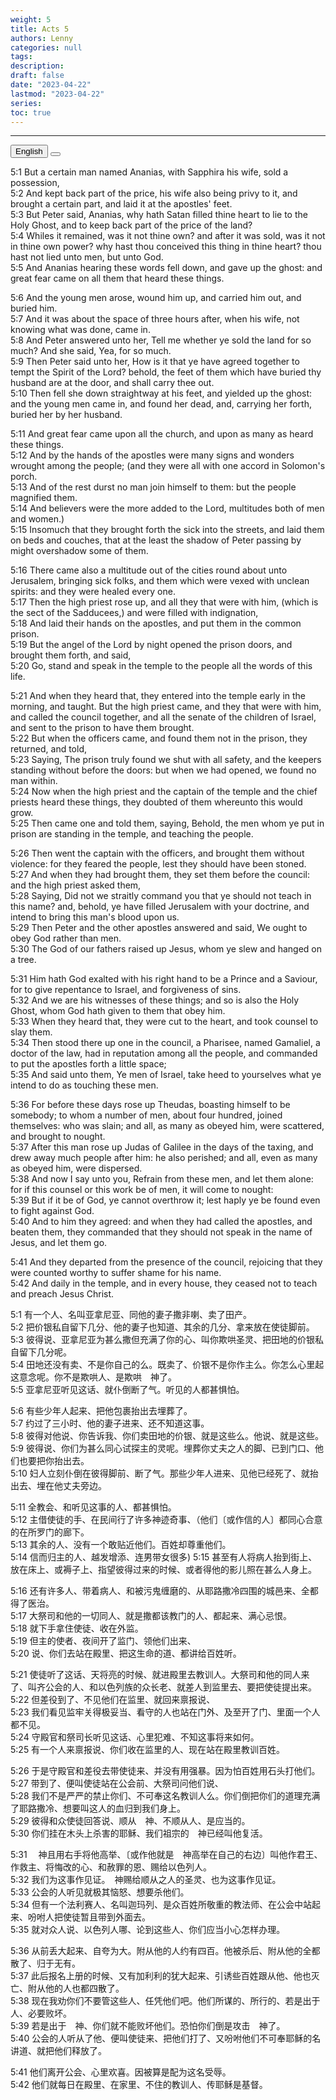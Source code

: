 ```yaml
---
weight: 5
title: Acts 5
authors: Lenny
categories: null
tags: 
description: 
draft: false
date: "2023-04-22"
lastmod: "2023-04-22"
series:
toc: true
---
```



<!--more-->
---

<!-- Tab links -->
<div class="tab">
  <button class="tablinks active" onclick="tablabel(event, 'english')">English</button>
  <button class="tablinks" onclick="tablabel(event, 'chinese')"></button>
  
</div>

<!-- Tab content -->
<div id="english" class="tabcontent" style="display:block">

5:1 But a certain man named Ananias, with Sapphira his wife, sold a possession,  
5:2 And kept back part of the price, his wife also being privy to it, and brought a certain part, and laid it at the apostles' feet.  
5:3 But Peter said, Ananias, why hath Satan filled thine heart to lie to the Holy Ghost, and to keep back part of the price of the land?  
5:4 Whiles it remained, was it not thine own? and after it was sold, was it not in thine own power? why hast thou conceived this thing in thine heart? thou hast not lied unto men, but unto God.  
5:5 And Ananias hearing these words fell down, and gave up the ghost: and great fear came on all them that heard these things.  

5:6 And the young men arose, wound him up, and carried him out, and buried him.  
5:7 And it was about the space of three hours after, when his wife, not knowing what was done, came in.  
5:8 And Peter answered unto her, Tell me whether ye sold the land for so much? And she said, Yea, for so much.  
5:9 Then Peter said unto her, How is it that ye have agreed together to tempt the Spirit of the Lord? behold, the feet of them which have buried thy husband are at the door, and shall carry thee out.  
5:10 Then fell she down straightway at his feet, and yielded up the ghost: and the young men came in, and found her dead, and, carrying her forth, buried her by her husband.  

5:11 And great fear came upon all the church, and upon as many as heard these things.  
5:12 And by the hands of the apostles were many signs and wonders wrought among the people; (and they were all with one accord in Solomon's porch.  
5:13 And of the rest durst no man join himself to them: but the people magnified them.  
5:14 And believers were the more added to the Lord, multitudes both of men and women.)  
5:15 Insomuch that they brought forth the sick into the streets, and laid them on beds and couches, that at the least the shadow of Peter passing by might overshadow some of them.  

5:16 There came also a multitude out of the cities round about unto Jerusalem, bringing sick folks, and them which were vexed with unclean spirits: and they were healed every one.  
5:17 Then the high priest rose up, and all they that were with him, (which is the sect of the Sadducees,) and were filled with indignation,  
5:18 And laid their hands on the apostles, and put them in the common prison.  
5:19 But the angel of the Lord by night opened the prison doors, and brought them forth, and said,  
5:20 Go, stand and speak in the temple to the people all the words of this life.  

5:21 And when they heard that, they entered into the temple early in the morning, and taught. But the high priest came, and they that were with him, and called the council together, and all the senate of the children of Israel, and sent to the prison to have them brought.  
5:22 But when the officers came, and found them not in the prison, they returned, and told,  
5:23 Saying, The prison truly found we shut with all safety, and the keepers standing without before the doors: but when we had opened, we found no man within.  
5:24 Now when the high priest and the captain of the temple and the chief priests heard these things, they doubted of them whereunto this would grow.  
5:25 Then came one and told them, saying, Behold, the men whom ye put in prison are standing in the temple, and teaching the people.  

5:26 Then went the captain with the officers, and brought them without violence: for they feared the people, lest they should have been stoned.  
5:27 And when they had brought them, they set them before the council: and the high priest asked them,  
5:28 Saying, Did not we straitly command you that ye should not teach in this name? and, behold, ye have filled Jerusalem with your doctrine, and intend to bring this man's blood upon us.  
5:29 Then Peter and the other apostles answered and said, We ought to obey God rather than men.  
5:30 The God of our fathers raised up Jesus, whom ye slew and hanged on a tree.  

5:31 Him hath God exalted with his right hand to be a Prince and a Saviour, for to give repentance to Israel, and forgiveness of sins.  
5:32 And we are his witnesses of these things; and so is also the Holy Ghost, whom God hath given to them that obey him.  
5:33 When they heard that, they were cut to the heart, and took counsel to slay them.  
5:34 Then stood there up one in the council, a Pharisee, named Gamaliel, a doctor of the law, had in reputation among all the people, and commanded to put the apostles forth a little space;  
5:35 And said unto them, Ye men of Israel, take heed to yourselves what ye intend to do as touching these men.  

5:36 For before these days rose up Theudas, boasting himself to be somebody; to whom a number of men, about four hundred, joined themselves: who was slain; and all, as many as obeyed him, were scattered, and brought to nought.  
5:37 After this man rose up Judas of Galilee in the days of the taxing, and drew away much people after him: he also perished; and all, even as many as obeyed him, were dispersed.  
5:38 And now I say unto you, Refrain from these men, and let them alone: for if this counsel or this work be of men, it will come to nought:  
5:39 But if it be of God, ye cannot overthrow it; lest haply ye be found even to fight against God.  
5:40 And to him they agreed: and when they had called the apostles, and beaten them, they commanded that they should not speak in the name of Jesus, and let them go.  

5:41 And they departed from the presence of the council, rejoicing that they were counted worthy to suffer shame for his name.  
5:42 And daily in the temple, and in every house, they ceased not to teach and preach Jesus Christ.  
</div>

<div id="chinese" class="tabcontent">

5:1 有一个人、名叫亚拿尼亚、同他的妻子撒非喇、卖了田产。  
5:2 把价银私自留下几分、他的妻子也知道、其余的几分、拿来放在使徒脚前。  
5:3 彼得说、亚拿尼亚为甚么撒但充满了你的心、叫你欺哄圣灵、把田地的价银私自留下几分呢。  
5:4 田地还没有卖、不是你自己的么。既卖了、价银不是你作主么。你怎么心里起这意念呢。你不是欺哄人、是欺哄　神了。  
5:5 亚拿尼亚听见这话、就仆倒断了气。听见的人都甚惧怕。  

5:6 有些少年人起来、把他包裹抬出去埋葬了。  
5:7 约过了三小时、他的妻子进来、还不知道这事。  
5:8 彼得对他说、你告诉我、你们卖田地的价银、就是这些么。他说、就是这些。  
5:9 彼得说、你们为甚么同心试探主的灵呢。埋葬你丈夫之人的脚、已到门口、他们也要把你抬出去。  
5:10 妇人立刻仆倒在彼得脚前、断了气。那些少年人进来、见他已经死了、就抬出去、埋在他丈夫旁边。  

5:11 全教会、和听见这事的人、都甚惧怕。  
5:12 主借使徒的手、在民间行了许多神迹奇事、（他们〔或作信的人〕都同心合意的在所罗门的廊下。  
5:13 其余的人、没有一个敢贴近他们。百姓却尊重他们。  
5:14 信而归主的人、越发增添、连男带女很多)
5:15 甚至有人将病人抬到街上、放在床上、或褥子上、指望彼得过来的时候、或者得他的影儿照在甚么人身上。  

5:16 还有许多人、带着病人、和被污鬼缠磨的、从耶路撒冷四围的城邑来、全都得了医治。  
5:17 大祭司和他的一切同人、就是撒都该教门的人、都起来、满心忌恨。  
5:18 就下手拿住使徒、收在外监。  
5:19 但主的使者、夜间开了监门、领他们出来、  
5:20 说、你们去站在殿里、把这生命的道、都讲给百姓听。  

5:21 使徒听了这话、天将亮的时候、就进殿里去教训人。大祭司和他的同人来了、叫齐公会的人、和以色列族的众长老、就差人到监里去、要把使徒提出来。  
5:22 但差役到了、不见他们在监里、就回来禀报说、  
5:23 我们看见监牢关得极妥当、看守的人也站在门外、及至开了门、里面一个人都不见。  
5:24 守殿官和祭司长听见这话、心里犯难、不知这事将来如何。  
5:25 有一个人来禀报说、你们收在监里的人、现在站在殿里教训百姓。  

5:26 于是守殿官和差役去带使徒来、并没有用强暴。因为怕百姓用石头打他们。  
5:27 带到了、便叫使徒站在公会前、大祭司问他们说、  
5:28 我们不是严严的禁止你们、不可奉这名教训人么。你们倒把你们的道理充满了耶路撒冷、想要叫这人的血归到我们身上。  
5:29 彼得和众使徒回答说、顺从　神、不顺从人、是应当的。  
5:30 你们挂在木头上杀害的耶稣、我们祖宗的　神已经叫他复活。  

5:31 　神且用右手将他高举、〔或作他就是　神高举在自己的右边〕叫他作君王、作救主、将悔改的心、和赦罪的恩、赐给以色列人。  
5:32 我们为这事作见证。　神赐给顺从之人的圣灵、也为这事作见证。  
5:33 公会的人听见就极其恼怒、想要杀他们。  
5:34 但有一个法利赛人、名叫迦玛列、是众百姓所敬重的教法师、在公会中站起来、吩咐人把使徒暂且带到外面去。  
5:35 就对众人说、以色列人哪、论到这些人、你们应当小心怎样办理。  

5:36 从前丢大起来、自夸为大。附从他的人约有四百。他被杀后、附从他的全都散了、归于无有。  
5:37 此后报名上册的时候、又有加利利的犹大起来、引诱些百姓跟从他、他也灭亡、附从他的人也都四散了。  
5:38 现在我劝你们不要管这些人、任凭他们吧。他们所谋的、所行的、若是出于人、必要败坏。  
5:39 若是出于　神、你们就不能败坏他们。恐怕你们倒是攻击　神了。  
5:40 公会的人听从了他、便叫使徒来、把他们打了、又吩咐他们不可奉耶稣的名讲道、就把他们释放了。  

5:41 他们离开公会、心里欢喜。因被算是配为这名受辱。  
5:42 他们就每日在殿里、在家里、不住的教训人、传耶稣是基督。  

</div>